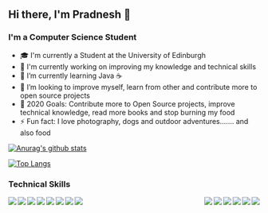 ## Hi there, I'm Pradnesh 🙂


### I'm a Computer Science Student
- 🎓 I'm currently a Student at the University of Edinburgh
- 🔭 I'm currently working on improving my knowledge and technical skills
- 🌱 I’m currently learning Java ☕
- 👯 I’m looking to improve myself, learn from other and contribute more to open source projects
- 🥅 2020 Goals: Contribute more to Open Source projects, improve technical knowledge, read more books and stop burning my food
- ⚡ Fun fact: I love photography, dogs and outdoor adventures....... and also food

<!--github stats-->
[![Anurag's github stats](https://github-readme-stats.vercel.app/api?username=pradneshsanderan&count_private=true&hide=stars&show_icons=true&theme=buefy)](https://github.com/anuraghazra/github-readme-stats)

<!--language state-->
[![Top Langs](https://github-readme-stats.vercel.app/api/top-langs/?username=pradneshsanderan&layout=compact)](https://github.com/anuraghazra/github-readme-stats)


### Technical Skills
<img align="left" src="https://img.shields.io/badge/python-%233776AB.svg?&style=flat-square&logo=python&logoColor=white" />
<img align="left" src="https://img.shields.io/badge/html5%20-%23E34F26.svg?&style=for-the-badge&logo=html5&logoColor=white" />
<img align="left" src="https://img.shields.io/badge/css3%20-%231572B6.svg?&style=for-the-badge&logo=css3&logoColor=white" />
<img align="left" src="	https://img.shields.io/badge/javascript%20-%23323330.svg?&style=for-the-badge&logo=javascript&logoColor=%23F7DF1E" />
<img align="left" src="https://img.shields.io/badge/c%20-%2300599C.svg?&style=for-the-badge&logo=c&logoColor=white" />
<img align="left" src="https://img.shields.io/badge/java-%23ED8B00.svg?&style=for-the-badge&logo=java&logoColor=white" />
<img align="left" src="	https://img.shields.io/badge/react%20-%2320232a.svg?&style=for-the-badge&logo=react&logoColor=%2361DAFB" />
<img align="left" src="https://img.shields.io/badge/react_native%20-%2320232a.svg?&style=for-the-badge&logo=react&logoColor=%2361DAFB" />
<img align="right" src="https://img.shields.io/badge/material%20ui%20-%230081CB.svg?&style=for-the-badge&logo=material-ui&logoColor=white" />
<img align="right" src="https://img.shields.io/badge/redux%20-%23593d88.svg?&style=for-the-badge&logo=redux&logoColor=white" />
<img align="right" src="https://img.shields.io/badge/Microsoft%20Office-D83B01?logo=microsoft-office&logoColor=white&style=for-the-badge" />
<img align="right" src="https://img.shields.io/badge/firebase%20-%23039BE5.svg?&style=for-the-badge&logo=firebase"/>
<img  align="right"src="https://img.shields.io/badge/steam%20-%23000000.svg?&style=for-the-badge&logo=steam&logoColor=white"/>
<img align="right" src="https://img.shields.io/badge/epic%20games%20-%23313131.svg?&style=for-the-badge&logo=epic%20games&logoColor=white"/>



